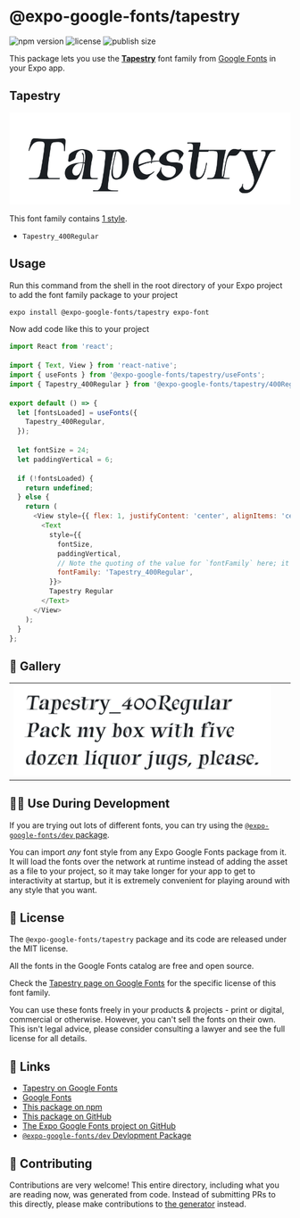 # @expo-google-fonts/tapestry

![npm version](https://flat.badgen.net/npm/v/@expo-google-fonts/tapestry)
![license](https://flat.badgen.net/github/license/expo/google-fonts)
![publish size](https://flat.badgen.net/packagephobia/install/@expo-google-fonts/tapestry)

This package lets you use the [**Tapestry**](https://fonts.google.com/specimen/Tapestry) font family from [Google Fonts](https://fonts.google.com/) in your Expo app.

## Tapestry

![Tapestry](./font-family.png)

This font family contains [1 style](#-gallery).

- `Tapestry_400Regular`

## Usage

Run this command from the shell in the root directory of your Expo project to add the font family package to your project
```sh
expo install @expo-google-fonts/tapestry expo-font
```

Now add code like this to your project
```js
import React from 'react';

import { Text, View } from 'react-native';
import { useFonts } from '@expo-google-fonts/tapestry/useFonts';
import { Tapestry_400Regular } from '@expo-google-fonts/tapestry/400Regular';

export default () => {
  let [fontsLoaded] = useFonts({
    Tapestry_400Regular,
  });

  let fontSize = 24;
  let paddingVertical = 6;

  if (!fontsLoaded) {
    return undefined;
  } else {
    return (
      <View style={{ flex: 1, justifyContent: 'center', alignItems: 'center' }}>
        <Text
          style={{
            fontSize,
            paddingVertical,
            // Note the quoting of the value for `fontFamily` here; it expects a string!
            fontFamily: 'Tapestry_400Regular',
          }}>
          Tapestry Regular
        </Text>
      </View>
    );
  }
};

```

## 🔡 Gallery


||||
|-|-|-|
|![Tapestry_400Regular](.//400Regular/Tapestry_400Regular.ttf.png)||||


## 👩‍💻 Use During Development

If you are trying out lots of different fonts, you can try using the [`@expo-google-fonts/dev` package](https://github.com/expo/google-fonts/tree/master/font-packages/dev#readme).

You can import *any* font style from any Expo Google Fonts package from it. It will load the fonts
over the network at runtime instead of adding the asset as a file to your project, so it may take longer
for your app to get to interactivity at startup, but it is extremely convenient
for playing around with any style that you want.

## 📖 License

The `@expo-google-fonts/tapestry` package and its code are released under the MIT license.

All the fonts in the Google Fonts catalog are free and open source.

Check the [Tapestry page on Google Fonts](https://fonts.google.com/specimen/Tapestry) for the specific license of this font family.

You can use these fonts freely in your products & projects - print or digital, commercial or otherwise. However, you can't sell the fonts on their own. This isn't legal advice, please consider consulting a lawyer and see the full license for all details.

## 🔗 Links

- [Tapestry on Google Fonts](https://fonts.google.com/specimen/Tapestry)
- [Google Fonts](https://fonts.google.com/)
- [This package on npm](https://www.npmjs.com/package/@expo-google-fonts/tapestry)
- [This package on GitHub](https://github.com/expo/google-fonts/tree/master/font-packages/tapestry)
- [The Expo Google Fonts project on GitHub](https://github.com/expo/google-fonts)
- [`@expo-google-fonts/dev` Devlopment Package](https://github.com/expo/google-fonts/tree/master/font-packages/dev)

## 🤝 Contributing

Contributions are very welcome! This entire directory, including what you are reading now, was generated from code. Instead of submitting PRs to this directly, please make contributions to [the generator](https://github.com/expo/google-fonts/tree/master/packages/generator) instead.
